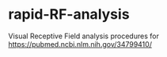 # rapid-RF-analysis
Visual Receptive Field analysis procedures for https://pubmed.ncbi.nlm.nih.gov/34799410/

